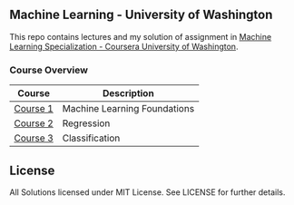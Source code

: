 Machine Learning - University of Washington
---

This repo contains lectures and my solution of assignment in [Machine Learning Specialization - Coursera University of Washington](https://www.coursera.org/specializations/machine-learning).

### Course Overview

| Course | Description |
|--------------------------------------------------------------------------------------------------------------|-------------------------------------------------------------------------------------------------------------------------------------------------------------------|
| [Course 1](https://github.com/tuanvu216/coursera-university-of-washington/tree/master/machine_learning/1_machine_learning_foundations) | Machine Learning Foundations |
| [Course 2](https://github.com/tuanvu216/coursera-university-of-washington/tree/master/machine_learning/2_regression) | Regression |
| [Course 3](https://github.com/tuanvu216/coursera-university-of-washington/tree/master/machine_learning/3_classification) | Classification |


## License

All Solutions licensed under MIT License. See LICENSE for further details.
